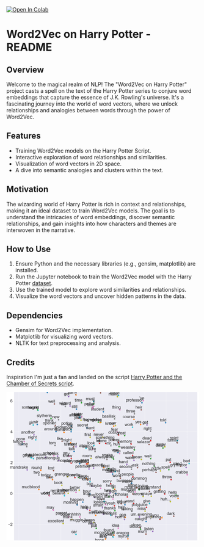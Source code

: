 <a target="_blank" href="https://colab.research.google.com/github/ChrisD-7/MI564/blob/main/w2vec.ipynb">
  <img src="https://colab.research.google.com/assets/colab-badge.svg" alt="Open In Colab"/>
</a>


# Word2Vec on Harry Potter - README

## Overview

Welcome to the magical realm of NLP! The "Word2Vec on Harry Potter" project casts a spell on the text of the Harry Potter series to conjure word embeddings that capture the essence of J.K. Rowling's universe. It's a fascinating journey into the world of word vectors, where we unlock relationships and analogies between words through the power of Word2Vec.

## Features

- Training Word2Vec models on the Harry Potter Script.
- Interactive exploration of word relationships and similarities.
- Visualization of word vectors in 2D space.
- A dive into semantic analogies and clusters within the text.

## Motivation

The wizarding world of Harry Potter is rich in context and relationships, making it an ideal dataset to train Word2Vec models. The goal is to understand the intricacies of word embeddings, discover semantic relationships, and gain insights into how characters and themes are interwoven in the narrative.

## How to Use

1. Ensure Python and the necessary libraries (e.g., gensim, matplotlib) are installed.
2. Run the Jupyter notebook to train the Word2Vec model with the Harry Potter [dataset](HarryPotter_2.xlsx).
3. Use the trained model to explore word similarities and relationships.
4. Visualize the word vectors and uncover hidden patterns in the data.

## Dependencies

- Gensim for Word2Vec implementation.
- Matplotlib for visualizing word vectors.
- NLTK for text preprocessing and analysis.

## Credits

Inspiration I'm just a fan and landed on the script [Harry Potter and the Chamber of Secrets script](https://www.kaggle.com/datasets/eward96/harry-potter-and-the-chamber-of-secrets-script).


![Word2Vec](images/ezgif.com-animated-gif-maker.gif)